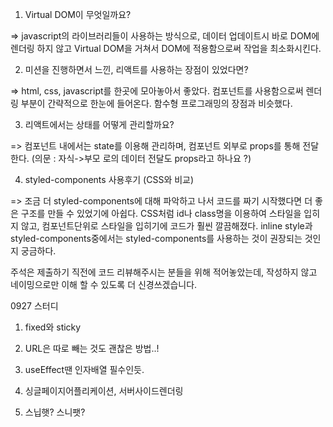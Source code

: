 1. Virtual DOM이 무엇일까요?

=> javascript의 라이브러리들이 사용하는 방식으로,
데이터 업데이트시 바로 DOM에 렌더링 하지 않고
Virtual DOM을 거쳐서 DOM에 적용함으로써 작업을 최소화시킨다.


2. 미션을 진행하면서 느낀, 리액트를 사용하는 장점이 있었다면?

=> html, css, javascript를 한곳에 모아놓아서 좋았다.
컴포넌트를 사용함으로써 렌더링 부분이 간략적으로 한눈에 들어온다.
함수형 프로그래밍의 장점과 비슷했다.


3. 리액트에서는 상태를 어떻게 관리할까요?

=> 컴포넌트 내에서는 state를 이용해 관리하며, 컴포넌트 외부로 props를 통해 전달한다.
(의문 : 자식->부모 로의 데이터 전달도 props라고 하나요 ?)


4. styled-components 사용후기 (CSS와 비교)

=> 조금 더 styled-components에 대해 파악하고 나서 코드를 짜기 시작했다면
더 좋은 구조를 만들 수 있었기에 아쉽다.
CSS처럼 id나 class명을 이용하여 스타일을 입히지 않고,
컴포넌트단위로 스타일을 입히기에 코드가 훨씬 깔끔해졌다.
inline style과 styled-components중에서는 styled-components를 사용하는 것이
권장되는 것인지 궁금하다.



주석은 제출하기 직전에 코드 리뷰해주시는 분들을 위해 적어놓았는데,
작성하지 않고 네이밍으로만 이해 할 수 있도록 더 신경쓰겠습니다.



0927 스터디

1. fixed와 sticky

2. URL은 따로 빼는 것도 괜찮은 방법..!

3. useEffect땐 인자배열 필수인듯.

4. 싱글페이지어플리케이션, 서버사이드렌더링

5. 스닙햇? 스니팻?

